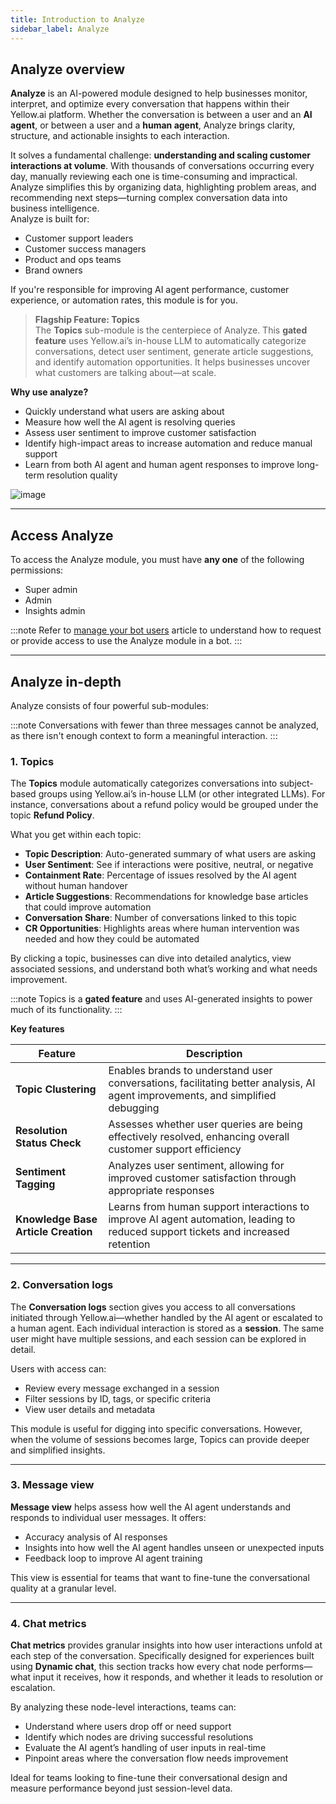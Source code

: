 ```yaml
---
title: Introduction to Analyze
sidebar_label: Analyze
---
```


## Analyze overview

**Analyze** is an AI-powered module designed to help businesses monitor, interpret, and optimize every conversation that happens within their Yellow.ai platform. Whether the conversation is between a user and an **AI agent**, or between a user and a **human agent**, Analyze brings clarity, structure, and actionable insights to each interaction.

It solves a fundamental challenge: **understanding and scaling customer interactions at volume**. With thousands of conversations occurring every day, manually reviewing each one is time-consuming and impractical. Analyze simplifies this by organizing data, highlighting problem areas, and recommending next steps—turning complex conversation data into business intelligence.           
Analyze is built for:
- Customer support leaders
- Customer success managers
- Product and ops teams
- Brand owners

If you're responsible for improving AI agent performance, customer experience, or automation rates, this module is for you.

> **Flagship Feature: Topics**  
> The **Topics** sub-module is the centerpiece of Analyze. This **gated feature** uses Yellow.ai’s in-house LLM to automatically categorize conversations, detect user sentiment, generate article suggestions, and identify automation opportunities. It helps businesses uncover what customers are talking about—at scale.

**Why use analyze?**        

- Quickly understand what users are asking about
- Measure how well the AI agent is resolving queries
- Assess user sentiment to improve customer satisfaction
- Identify high-impact areas to increase automation and reduce manual support
- Learn from both AI agent and human agent responses to improve long-term resolution quality


![image](https://imgur.com/DH5YkBg.png)

---

## Access Analyze

To access the Analyze module, you must have **any one** of the following permissions:
- Super admin
- Admin
- Insights admin

:::note
Refer to [manage your bot users](https://docs.yellow.ai/docs/platform_concepts/Getting%20Started/add-bot-collaborators#share-bot-access) article to understand how to request or provide access to use the Analyze module in a bot.
:::

---

## Analyze in-depth

Analyze consists of four powerful sub-modules:

:::note
Conversations with fewer than three messages cannot be analyzed, as there isn't enough context to form a meaningful interaction.
:::

### 1. Topics

The **Topics** module automatically categorizes conversations into subject-based groups using Yellow.ai’s in-house LLM (or other integrated LLMs). For instance, conversations about a refund policy would be grouped under the topic **Refund Policy**.

What you get within each topic:
- **Topic Description**: Auto-generated summary of what users are asking
- **User Sentiment**: See if interactions were positive, neutral, or negative
- **Containment Rate**: Percentage of issues resolved by the AI agent without human handover
- **Article Suggestions**: Recommendations for knowledge base articles that could improve automation
- **Conversation Share**: Number of conversations linked to this topic
- **CR Opportunities**: Highlights areas where human intervention was needed and how they could be automated

By clicking a topic, businesses can dive into detailed analytics, view associated sessions, and understand both what’s working and what needs improvement.

:::note
Topics is a **gated feature** and uses AI-generated insights to power much of its functionality.
:::

**Key features**

| **Feature**                        | **Description**                                                                                                              |
|----------------------------------|------------------------------------------------------------------------------------------------------------------------------|
| **Topic Clustering**              | Enables brands to understand user conversations, facilitating better analysis, AI agent improvements, and simplified debugging |
| **Resolution Status Check**       | Assesses whether user queries are being effectively resolved, enhancing overall customer support efficiency                  |
| **Sentiment Tagging**             | Analyzes user sentiment, allowing for improved customer satisfaction through appropriate responses                          |
| **Knowledge Base Article Creation** | Learns from human support interactions to improve AI agent automation, leading to reduced support tickets and increased retention |



---

### 2. Conversation logs

The **Conversation logs** section gives you access to all conversations initiated through Yellow.ai—whether handled by the AI agent or escalated to a human agent. Each individual interaction is stored as a **session**. The same user might have multiple sessions, and each session can be explored in detail.

Users with access can:
- Review every message exchanged in a session
- Filter sessions by ID, tags, or specific criteria
- View user details and metadata

This module is useful for digging into specific conversations. However, when the volume of sessions becomes large, Topics can provide deeper and simplified insights.

---

### 3. Message view

**Message view** helps assess how well the AI agent understands and responds to individual user messages. It offers:
- Accuracy analysis of AI responses
- Insights into how well the AI agent handles unseen or unexpected inputs
- Feedback loop to improve AI agent training

This view is essential for teams that want to fine-tune the conversational quality at a granular level.

---

### 4. Chat metrics

**Chat metrics** provides granular insights into how user interactions unfold at each step of the conversation. Specifically designed for experiences built using **Dynamic chat**, this section tracks how every chat node performs—what input it receives, how it responds, and whether it leads to resolution or escalation.

By analyzing these node-level interactions, teams can:
* Understand where users drop off or need support
* Identify which nodes are driving successful resolutions
* Evaluate the AI agent’s handling of user inputs in real-time
* Pinpoint areas where the conversation flow needs improvement

Ideal for teams looking to fine-tune their conversational design and measure performance beyond just session-level data.

